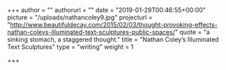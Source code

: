 +++
author = ""
authorurl = ""
date = "2019-01-29T00:46:55+00:00"
picture = "/uploads/nathancoley9.jpg"
projecturl = "http://www.beautifuldecay.com/2015/02/03/thought-provoking-effects-nathan-coleys-illuminated-text-sculptures-public-spaces/"
quote = "a sinking stomach, a staggered thought."
title = "Nathan Coley’s Illuminated Text Sculptures"
type = "writing"
weight = 1

+++
